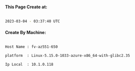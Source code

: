 
   
#### This Page Create at:

```bash

2023-03-04 - 03:37:40 UTC

```

#### Create By Machine:

```bash

Host Name : fv-az551-650

platform  : Linux-5.15.0-1033-azure-x86_64-with-glibc2.35

Ip Local  : 10.1.0.118

```

